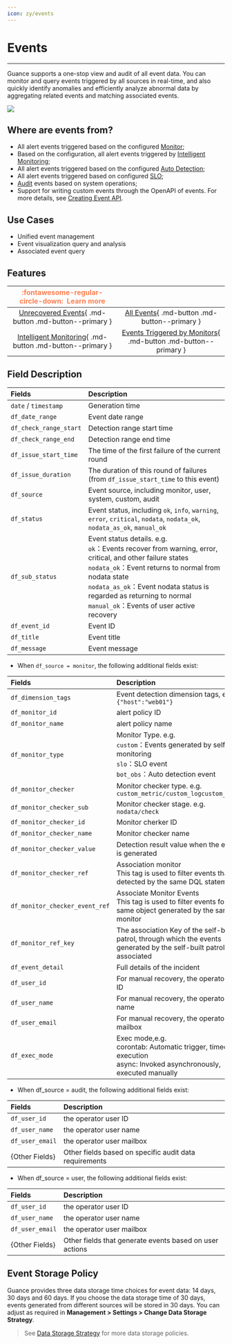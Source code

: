```yaml
---
icon: zy/events
---
```

# Events
---

Guance supports a one-stop view and audit of all event data. You can monitor and query events triggered by all sources in real-time, and also quickly identify anomalies and efficiently analyze abnormal data by aggregating related events and matching associated events.

![](img/4.event_3.png)

## Where are events from?

- All alert events triggered based on the configured [Monitor](../monitor/monitor/index.md);
- Based on the configuration, all alert events triggered by [Intelligent Monitoring](../monitoring/intelligent-monitoring/index.md);
- All alert events triggered based on the configured [Auto Detection](../monitoring/bot-obs/index.md);
- All alert events triggered based on configured [SLO](../monitoring/slo.md);
- [Audit](../management/operation-audit.md) events based on system operations;
- Support for writing custom events through the OpenAPI of events. For more details, see [Creating Event API](../open-api/keyevent/create.md).

## Use Cases

- Unified event management
- Event visualization query and analysis
- Associated event query

## Features

|                   <font color=coral size=3>:fontawesome-regular-circle-down: &nbsp;**Learn more**</font>                         |                                                              |
| :----------------------------------------------------------: | :----------------------------------------------------------: |
| [Unrecovered Events](unrecovered-events.md){ .md-button .md-button--primary } | [All Events](event-list.md){ .md-button .md-button--primary } |
| [Intelligent Monitoring](inte-monitoring-event.md){ .md-button .md-button--primary } | [Events Triggered by Monitors](../monitoring/monitor/index.md){ .md-button .md-button--primary } |


## Field Description

| Fields                 | Description                                                  |
| :--------------------- | :----------------------------------------------------------- |
| `date` / `timestamp`   | Generation time                                              |
| `df_date_range`        | Event date range                                             |
| `df_check_range_start` | Detection range start time                                   |
| `df_check_range_end`   | Detection range end time                                     |
| `df_issue_start_time`  | The time of the first failure of the current round           |
| `df_issue_duration`    | The duration of this round of failures (from `df_issue_start_time` to this event) |
| `df_source`            | Event source, including monitor, user, system, custom, audit |
| `df_status`            | Event status, including `ok`, `info`, `warning`, `error`, `critical`, `nodata`, `nodata_ok`, `nodata_as_ok`, `manual_ok` |
| `df_sub_status`        | Event status details. e.g. <br/>`ok`：Events recover from warning, error, critical, and other failure states<br/>`nodata_ok`：Event returns to normal from nodata state<br/>`nodata_as_ok`：Event nodata status is regarded as returning to normal<br/>`manual_ok`：Events of user active recovery |
| `df_event_id`          | Event ID                                                     |
| `df_title`             | Event title                                                  |
| `df_message`           | Event message                                                |


- When `df_source = monitor`, the following additional fields exist:

| Fields                         | Description                                                  |
| :----------------------------- | :----------------------------------------------------------- |
| `df_dimension_tags`            | Event detection dimension tags, e.g.  `{"host":"web01"}`     |
| `df_monitor_id`                | alert policy ID                                              |
| `df_monitor_name`              | alert policy name                                            |
| `df_monitor_type`              | Monitor Type. e.g.<br/>`custom`：Events generated by self-built monitoring<br/>`slo`：SLO event<br/>`bot_obs`：Auto detection event |
| `df_monitor_checker`           | Monitor checker type. e.g. `custom_metric/custom_logcustom_apm/…` |
| `df_monitor_checker_sub`       | Monitor checker stage. e.g. `nodata/check`                   |
| `df_monitor_checker_id`        | Monitor cherker ID                                           |
| `df_monitor_checker_name`      | Monitor checker name                                         |
| `df_monitor_checker_value`     | Detection result value when the event is generated           |
| `df_monitor_checker_ref`       | Association monitor<br/>This tag is used to filter events that are detected by the same DQL statement |
| `df_monitor_checker_event_ref` | Associate Monitor Events <br/>This tag is used to filter events for the same object generated by the same monitor |
| `df_monitor_ref_key`           | The association Key of the self-built patrol, through which the events generated by the self-built patrol are associated |
| `df_event_detail`              | Full details of the incident                                 |
| `df_user_id`                   | For manual recovery, the operator user ID                    |
| `df_user_name`                 | For manual recovery, the operator user name                  |
| `df_user_email`                | For manual recovery, the operator user mailbox               |
| `df_exec_mode`                 | Exec mode,e.g.<br/>corontab: Automatic trigger, timed execution<br/>async: Invoked asynchronously, executed manually |

- When df_source = audit, the following additional fields exist:

| Fields          | Description                                            |
| :-------------- | :----------------------------------------------------- |
| `df_user_id`    | the operator user ID                                   |
| `df_user_name`  | the operator user name                                 |
| `df_user_email` | the operator user mailbox                              |
| {Other Fields}  | Other fields based on specific audit data requirements |

- When df_source = user, the following additional fields exist:

| Fields          | Description                                             |
| :-------------- | :------------------------------------------------------ |
| `df_user_id`    | the operator user ID                                    |
| `df_user_name`  | the operator user name                                  |
| `df_user_email` | the operator user mailbox                               |
| {Other Fields}  | Other fields that generate events based on user actions |

## Event Storage Policy

Guance provides three data storage time choices for event data: 14 days, 30 days and 60 days. If you choose the data storage time of 30 days, events generated from different sources will be stored in 30 days. You can adjust as required in **Management > Settings > Change Data Storage Strategy**.

> See [Data Storage Strategy](../billing/billing-method/data-storage.md) for more data storage policies.

